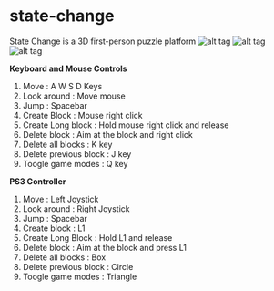 # state-change
State Change is a 3D first-person puzzle platform
![alt tag](https://github.com/mmowbray/state-change/blob/master/Screenshots/screenshot1.png)
![alt tag](https://github.com/mmowbray/state-change/blob/master/Screenshots/screenshot2.png)
![alt tag](https://github.com/mmowbray/state-change/blob/master/Screenshots/screenshot3.png)

**Keyboard and Mouse Controls**

1. Move 			     : A W S D Keys
2. Look around			 : Move mouse
3. Jump 				 : Spacebar
4. Create Block 		 : Mouse right click
5. Create Long block 	 : Hold mouse right click and release
6. Delete block 		 : Aim at the block and right click
7. Delete all blocks 	 : K key
8. Delete previous block : J key
9. Toogle game modes 	 : Q key

**PS3 Controller**

1. Move 				 : Left Joystick
2. Look around 			 : Right Joystick
3. Jump 				 : Spacebar
4. Create block    		 : L1
5. Create Long Block 	 : Hold L1 and release
6. Delete block 	 	 : Aim at the block and press L1
7. Delete all blocks 	 : Box
8. Delete previous block : Circle
9. Toogle game modes 	 : Triangle
